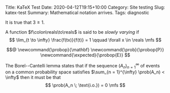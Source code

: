 Title: KaTeX Test
Date: 2020-04-12T19:15+10:00
Category: Site testing
Slug: katex-test
Summary: Mathematical notation arrives.
Tags: diagnostic

It is true that $3 \ge 1$.

A function $f\colon\reals\to\reals$ is said to be *slowly varying* if
$$
\lim_{t \to \infty} \frac{f(tx)}{f(t)} = 1
\qquad \forall x \in \reals
\mfs
$$

$$@
\newcommand{\probop}{\mathbf}
\newcommand{\prob}{\probop{P}}
\newcommand{\expected}{\probop{E}}
$$

The Borel--Cantelli lemma states that if the sequence $(A_n)_{n = 1}^{\infty}$
of events on a common probability space satisfies
$\sum_{n = 1}^{\infty} \prob(A_n) < \infty$ then it must be that
$$
\prob(A_n \; \text{i.o.}) = 0
\mfs
$$
